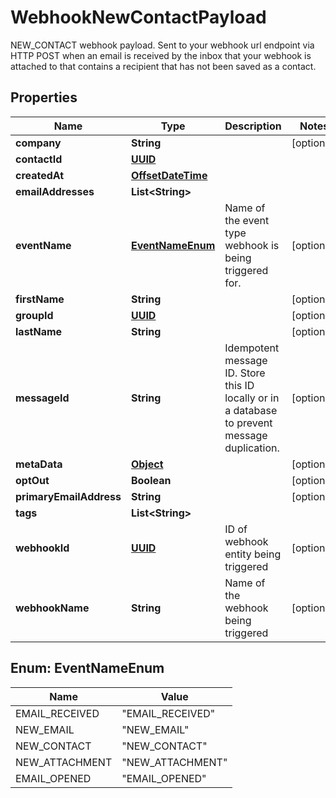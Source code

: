 

# WebhookNewContactPayload

NEW_CONTACT webhook payload. Sent to your webhook url endpoint via HTTP POST when an email is received by the inbox that your webhook is attached to that contains a recipient that has not been saved as a contact.
## Properties

Name | Type | Description | Notes
------------ | ------------- | ------------- | -------------
**company** | **String** |  |  [optional]
**contactId** | [**UUID**](UUID) |  | 
**createdAt** | [**OffsetDateTime**](OffsetDateTime) |  | 
**emailAddresses** | **List&lt;String&gt;** |  | 
**eventName** | [**EventNameEnum**](#EventNameEnum) | Name of the event type webhook is being triggered for. |  [optional]
**firstName** | **String** |  |  [optional]
**groupId** | [**UUID**](UUID) |  |  [optional]
**lastName** | **String** |  |  [optional]
**messageId** | **String** | Idempotent message ID. Store this ID locally or in a database to prevent message duplication. |  [optional]
**metaData** | [**Object**]() |  |  [optional]
**optOut** | **Boolean** |  |  [optional]
**primaryEmailAddress** | **String** |  |  [optional]
**tags** | **List&lt;String&gt;** |  | 
**webhookId** | [**UUID**](UUID) | ID of webhook entity being triggered |  [optional]
**webhookName** | **String** | Name of the webhook being triggered |  [optional]



## Enum: EventNameEnum

Name | Value
---- | -----
EMAIL_RECEIVED | &quot;EMAIL_RECEIVED&quot;
NEW_EMAIL | &quot;NEW_EMAIL&quot;
NEW_CONTACT | &quot;NEW_CONTACT&quot;
NEW_ATTACHMENT | &quot;NEW_ATTACHMENT&quot;
EMAIL_OPENED | &quot;EMAIL_OPENED&quot;



